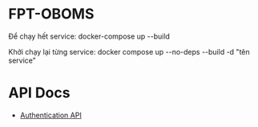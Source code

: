 # FPT-OBOMS

Để chạy hết service:
docker-compose up --build

Khởi chạy lại từng service:
docker compose up --no-deps --build -d "tên service"

# API Docs

- [Authentication API](solution/AuthenticationSolution/AuthenticationAPI.md)
